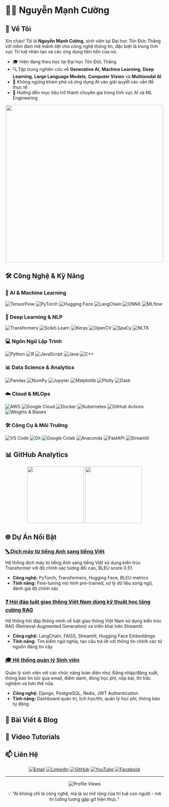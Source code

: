 # 👨‍💻 Nguyễn Mạnh Cường

## 🌟 Về Tôi

Xin chào! Tôi là **Nguyễn Mạnh Cường**, sinh viên tại Đại học Tôn Đức Thắng với niềm đam mê mãnh liệt cho công nghệ thông tin, đặc biệt là trong lĩnh vực Trí tuệ nhân tạo và các ứng dụng tiên tiến của nó.

- 🎓 Hiện đang theo học tại Đại học Tôn Đức Thắng
- 🔍 Tập trung nghiên cứu về **Generative AI**, **Machine Learning**, **Deep Learning**, **Large Language Models**, **Computer Vision** và **Multimodal AI**
- 🌱 Không ngừng khám phá và ứng dụng AI vào giải quyết các vấn đề thực tế
- 🚀 Hướng đến mục tiêu trở thành chuyên gia trong lĩnh vực AI và ML Engineering

<div align="center">
  <img src="https://media.giphy.com/media/v1.Y2lkPTc5MGI3NjExcDJheXY4M3AzZXI5NTVyeGZoZ2lhdzdkdjZtMW5ubWgzNmwwZGF3eCZlcD12MV9pbnRlcm5hbF9naWZfYnlfaWQmY3Q9Zw/f3iwJFOVOwuy7K6FFw/giphy.gif" width="500" />
</div>

## 🛠️ Công Nghệ & Kỹ Năng

### 🧠 AI & Machine Learning
![TensorFlow](https://img.shields.io/badge/TensorFlow-FF6F00?style=for-the-badge&logo=tensorflow&logoColor=white)
![PyTorch](https://img.shields.io/badge/PyTorch-EE4C2C?style=for-the-badge&logo=pytorch&logoColor=white)
![Hugging Face](https://img.shields.io/badge/Hugging_Face-FFD21E?style=for-the-badge&logo=huggingface&logoColor=black)
![LangChain](https://img.shields.io/badge/LangChain-3178C6?style=for-the-badge&logo=langchain&logoColor=white)
![ONNX](https://img.shields.io/badge/ONNX-005CED?style=for-the-badge&logo=onnx&logoColor=white)
![MLflow](https://img.shields.io/badge/MLflow-0194E2?style=for-the-badge&logo=mlflow&logoColor=white)

### 🤖 Deep Learning & NLP
![Transformers](https://img.shields.io/badge/Transformers-FFD21E?style=for-the-badge&logo=huggingface&logoColor=black)
![Scikit-Learn](https://img.shields.io/badge/Scikit_Learn-F7931E?style=for-the-badge&logo=scikit-learn&logoColor=white)
![Keras](https://img.shields.io/badge/Keras-D00000?style=for-the-badge&logo=keras&logoColor=white)
![OpenCV](https://img.shields.io/badge/OpenCV-5C3EE8?style=for-the-badge&logo=opencv&logoColor=white)
![SpaCy](https://img.shields.io/badge/SpaCy-09A3D5?style=for-the-badge&logo=spacy&logoColor=white)
![NLTK](https://img.shields.io/badge/NLTK-3DDC84?style=for-the-badge&logo=nltk&logoColor=white)

### 💻 Ngôn Ngữ Lập Trình
![Python](https://img.shields.io/badge/Python-3776AB?style=for-the-badge&logo=python&logoColor=white)
![R](https://img.shields.io/badge/R-276DC3?style=for-the-badge&logo=r&logoColor=white)
![JavaScript](https://img.shields.io/badge/JavaScript-F7DF1E?style=for-the-badge&logo=javascript&logoColor=black)
![Java](https://img.shields.io/badge/Java-ED8B00?style=for-the-badge&logo=java&logoColor=white)
![C++](https://img.shields.io/badge/C++-00599C?style=for-the-badge&logo=c%2B%2B&logoColor=white)

### 📊 Data Science & Analytics
![Pandas](https://img.shields.io/badge/Pandas-150458?style=for-the-badge&logo=pandas&logoColor=white)
![NumPy](https://img.shields.io/badge/NumPy-013243?style=for-the-badge&logo=numpy&logoColor=white)
![Jupyter](https://img.shields.io/badge/Jupyter-F37626?style=for-the-badge&logo=jupyter&logoColor=white)
![Matplotlib](https://img.shields.io/badge/Matplotlib-11557c?style=for-the-badge&logo=matplotlib&logoColor=white)
![Plotly](https://img.shields.io/badge/Plotly-3F4F75?style=for-the-badge&logo=plotly&logoColor=white)
![Dask](https://img.shields.io/badge/Dask-FDA061?style=for-the-badge&logo=dask&logoColor=black)

### ☁️ Cloud & MLOps
![AWS](https://img.shields.io/badge/AWS-232F3E?style=for-the-badge&logo=amazon-aws&logoColor=white)
![Google Cloud](https://img.shields.io/badge/Google_Cloud-4285F4?style=for-the-badge&logo=google-cloud&logoColor=white)
![Docker](https://img.shields.io/badge/Docker-2496ED?style=for-the-badge&logo=docker&logoColor=white)
![Kubernetes](https://img.shields.io/badge/Kubernetes-326CE5?style=for-the-badge&logo=kubernetes&logoColor=white)
![GitHub Actions](https://img.shields.io/badge/GitHub_Actions-2088FF?style=for-the-badge&logo=github-actions&logoColor=white)
![Weights & Biases](https://img.shields.io/badge/Weights_&_Biases-FFBE00?style=for-the-badge&logo=weightsandbiases&logoColor=black)

### 🛠️ Công Cụ & Môi Trường
![VS Code](https://img.shields.io/badge/VS_Code-007ACC?style=for-the-badge&logo=visual-studio-code&logoColor=white)
![Git](https://img.shields.io/badge/Git-F05032?style=for-the-badge&logo=git&logoColor=white)
![Google Colab](https://img.shields.io/badge/Google_Colab-F9AB00?style=for-the-badge&logo=google-colab&logoColor=white)
![Anaconda](https://img.shields.io/badge/Anaconda-44A833?style=for-the-badge&logo=anaconda&logoColor=white)
![FastAPI](https://img.shields.io/badge/FastAPI-009688?style=for-the-badge&logo=fastapi&logoColor=white)
![Streamlit](https://img.shields.io/badge/Streamlit-FF4B4B?style=for-the-badge&logo=streamlit&logoColor=white)

## 📊 GitHub Analytics

<div align="center">
  <img height="180em" src="https://github-readme-stats.vercel.app/api?username=nguyenmanhcuong-ai&show_icons=true&theme=tokyonight" />
  <img height="180em" src="https://github-readme-stats.vercel.app/api/top-langs/?username=nguyenmanhcuong-ai&layout=compact&theme=tokyonight" />
</div>

## 🌐 Dự Án Nổi Bật

### [🔤 Dịch máy từ tiếng Anh sang tiếng Việt](https://github.com/nguyenmanhcuong-ai/sentiment-analysis-bert)
Hệ thống dịch máy từ tiếng Anh sang tiếng Việt sử dụng kiến trúc Transformer với độ chính xác tương đối cao, BLEU score 0.51.
- **Công nghệ:** PyTorch, Transformers, Hugging Face, BLEU metrics
- **Tính năng:** Fine-tuning mô hình pre-trained, xử lý dữ liệu song ngữ, đánh giá độ chính xác

### [❓ Hỏi đáp luật giao thông Việt Nam dùng kỹ thuật học tăng cường RAG](https://github.com/nguyenmanhcuong-ai/real-time-object-detection)
Hệ thống hỏi đáp thông minh về luật giao thông Việt Nam sử dụng kiến trúc RAG (Retrieval-Augmented Generation) và triển khai trên Streamlit.
- **Công nghệ:** LangChain, FAISS, Streamlit, Hugging Face Embeddings
- **Tính năng:** Tìm kiếm ngữ nghĩa, tạo câu trả lời với thông tin chính xác từ nguồn đáng tin cậy

### [🎓 Hệ thống quản lý Sinh viên](https://github.com/nguyenmanhcuong-ai/vietnamese-nlp)
Quản lý sinh viên với các chức năng toàn diện như: Đăng nhập/đăng xuất, thông báo tin tức qua email, điểm danh, đóng học phí, nộp bài, thi trắc nghiệm và hơn thế nữa.
- **Công nghệ:** Django, PostgreSQL, Redis, JWT Authentication
- **Tính năng:** Dashboard quản trị, lịch học/thi, quản lý học phí, thông báo tự động

## 📝 Bài Viết & Blog

## 🎥 Video Tutorials

## 📫 Liên Hệ

<div align="center">
  
[![Email](https://img.shields.io/badge/Email-nguyenmanhcuong.itech@gmail.com-D14836?style=for-the-badge&logo=gmail&logoColor=white)](mailto:nguyenmanhcuong.itech@gmail.com)
[![LinkedIn](https://img.shields.io/badge/LinkedIn-nguyenmanhcuong--ai-0077B5?style=for-the-badge&logo=linkedin&logoColor=white)](https://www.linkedin.com/in/nguyenmanhcuong-ai)
[![GitHub](https://img.shields.io/badge/GitHub-nguyenmanhcuong--ai-181717?style=for-the-badge&logo=github&logoColor=white)](https://github.com/nguyenmanhcuong-ai)
[![YouTube](https://img.shields.io/badge/YouTube-NguyenManhCuongAI-FF0000?style=for-the-badge&logo=youtube&logoColor=white)](https://www.youtube.com/c/NguyenManhCuongAI)
[![Facebook](https://img.shields.io/badge/Facebook-nguyenmanhcuong.ai-1877F2?style=for-the-badge&logo=facebook&logoColor=white)](https://www.facebook.com/nguyenmanhcuong.ai)
  
</div>

---

<div align="center">
  <img src="https://komarev.com/ghpvc/?username=nguyenmanhcuong-ai&color=blueviolet&style=flat-square" alt="Profile Views" />
  <p>💡 "AI không chỉ là công nghệ, mà là sự mở rộng của trí tuệ con người - nơi trí tưởng tượng gặp gỡ hiện thực."</p>
</div>

